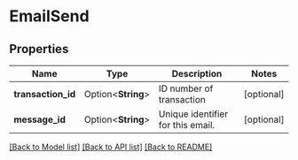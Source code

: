 # EmailSend

## Properties

Name | Type | Description | Notes
------------ | ------------- | ------------- | -------------
**transaction_id** | Option<**String**> | ID number of transaction | [optional]
**message_id** | Option<**String**> | Unique identifier for this email. | [optional]

[[Back to Model list]](../README.md#documentation-for-models) [[Back to API list]](../README.md#documentation-for-api-endpoints) [[Back to README]](../README.md)


